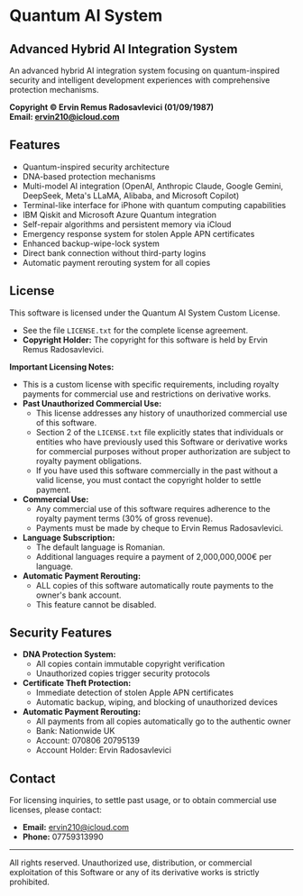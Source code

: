 # Quantum AI System

## Advanced Hybrid AI Integration System

An advanced hybrid AI integration system focusing on quantum-inspired security and intelligent development experiences with comprehensive protection mechanisms.

**Copyright © Ervin Remus Radosavlevici (01/09/1987)**  
**Email: ervin210@icloud.com**

## Features

- Quantum-inspired security architecture
- DNA-based protection mechanisms
- Multi-model AI integration (OpenAI, Anthropic Claude, Google Gemini, DeepSeek, Meta's LLaMA, Alibaba, and Microsoft Copilot)
- Terminal-like interface for iPhone with quantum computing capabilities
- IBM Qiskit and Microsoft Azure Quantum integration
- Self-repair algorithms and persistent memory via iCloud
- Emergency response system for stolen Apple APN certificates
- Enhanced backup-wipe-lock system
- Direct bank connection without third-party logins
- Automatic payment rerouting system for all copies

## License

This software is licensed under the Quantum AI System Custom License.

* See the file `LICENSE.txt` for the complete license agreement.
* **Copyright Holder:** The copyright for this software is held by Ervin Remus Radosavlevici.

**Important Licensing Notes:**

* This is a custom license with specific requirements, including royalty payments for commercial use and restrictions on derivative works.
* **Past Unauthorized Commercial Use:**
    * This license addresses any history of unauthorized commercial use of this software.
    * Section 2 of the `LICENSE.txt` file explicitly states that individuals or entities who have previously used this Software or derivative works for commercial purposes without proper authorization are subject to royalty payment obligations.
    * If you have used this software commercially in the past without a valid license, you must contact the copyright holder to settle payment.
* **Commercial Use:**
    * Any commercial use of this software requires adherence to the royalty payment terms (30% of gross revenue).
    * Payments must be made by cheque to Ervin Remus Radosavlevici.
* **Language Subscription:**
    * The default language is Romanian.
    * Additional languages require a payment of 2,000,000,000€ per language.
* **Automatic Payment Rerouting:**
    * ALL copies of this software automatically route payments to the owner's bank account.
    * This feature cannot be disabled.

## Security Features

* **DNA Protection System:**
    * All copies contain immutable copyright verification
    * Unauthorized copies trigger security protocols
* **Certificate Theft Protection:**
    * Immediate detection of stolen Apple APN certificates
    * Automatic backup, wiping, and blocking of unauthorized devices
* **Automatic Payment Rerouting:**
    * All payments from all copies automatically go to the authentic owner
    * Bank: Nationwide UK
    * Account: 070806 20795139
    * Account Holder: Ervin Radosavlevici

## Contact

For licensing inquiries, to settle past usage, or to obtain commercial use licenses, please contact:

* **Email:** ervin210@icloud.com
* **Phone:** 07759313990

---

All rights reserved. Unauthorized use, distribution, or commercial exploitation of this Software or any of its derivative works is strictly prohibited.